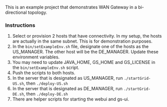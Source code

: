 This is an example project that demonstrates WAN Gateway in a bi-directional topology.

### Instructions ###

1. Select or provision 2 hosts that have connectivity. In my setup, the hosts are actually in the same subnet. This is for demonstration purposes.
2. In the `bin/setExampleEnv.sh` file, designate one of the hosts as the US_MANAGER. The other host will be the DE_MANAGER. Update these environment variables.
3. You may need to update JAVA_HOME, GS_HOME and GS_LICENSE in the `bin/setExampleEnv.sh` script.
4. Push the scripts to both hosts.
5. In the server that is designated as US_MANAGER, run `./startGrid-US.sh`, then `./deploy-US.sh`
6. In the server that is designated as DE_MANAGER, run `./startGrid-DE.sh`, then `./deploy-DE.sh`
7. There are helper scripts for starting the webui and gs-ui.

